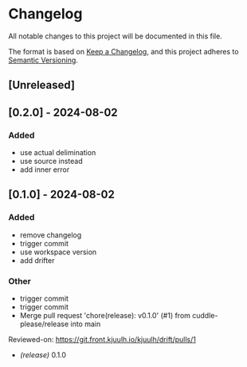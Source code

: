 # Changelog
All notable changes to this project will be documented in this file.

The format is based on [Keep a Changelog](https://keepachangelog.com/en/1.0.0/),
and this project adheres to [Semantic Versioning](https://semver.org/spec/v2.0.0.html).

## [Unreleased]

## [0.2.0] - 2024-08-02

### Added
- use actual delimination
- use source instead
- add inner error

## [0.1.0] - 2024-08-02

### Added
- remove changelog
- trigger commit
- use workspace version
- add drifter

### Other
- trigger commit
- trigger commit
- Merge pull request 'chore(release): v0.1.0' (#1) from cuddle-please/release into main

Reviewed-on: https://git.front.kjuulh.io/kjuulh/drift/pulls/1

- *(release)* 0.1.0
